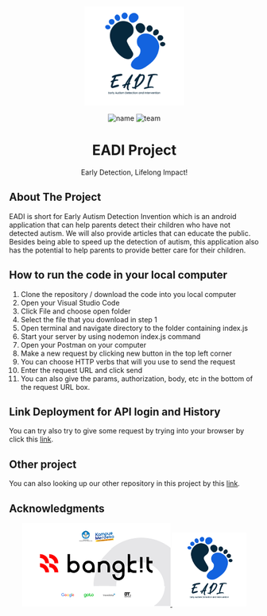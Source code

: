 <!-- PROJECT LOGO -->
<br />
<div align="center">
  <a href="https://github.com/armans28/EADI-Project/tree/main/Cloud%20Computing">
    <img src="Logo EADI-01.png" alt="Logo" width="200" height="200">
  </a>
  
![name](https://img.shields.io/badge/EADI-Project-blue)
![team](https://img.shields.io/badge/Team-C23--PS165-blue)
  
  <h1 align="center">EADI Project</h1>

  <p align="center">
    Early Detection, Lifelong Impact!
    <br />
  </p>
  
</div>

<!-- ABOUT THE PROJECT -->
## About The Project

EADI is short for Early Autism Detection Invention which is an android application that can help parents detect their children who have not detected autism. We will also provide articles that can educate the public. Besides being able to speed up the detection of autism, this application also has the potential to help parents to provide better care for their children.

## How to run the code in your local computer
1. Clone the repository / download the code into you local computer
2. Open your Visual Studio Code
3. Click File and choose open folder
4. Select the file that you download in step 1
5. Open terminal and navigate directory to the folder containing index.js
6. Start your server by using nodemon index.js command
7. Open your Postman on your computer
8. Make a new request by clicking  new button in the top left corner
9. You can choose HTTP verbs that will you use to send the request
10. Enter the request URL and click send
11. You can also give the params, authorization, body, etc in the bottom of the request URL box.

## Link Deployment for API login and History
You can try also try to give some request by trying into your browser by click this [link](https://eadi-de8fd.et.r.appspot.com/).

## Other project
You can also looking up our other repository in this project by this [link](https://github.com/armans28/EADI-Project).

## Acknowledgments
<!-- LOGO BANGKIT AND EADI-->
<div align="center">
  <a href="https://github.com/armans28/EADI-Project/tree/main/Cloud%20Computing">
    <img src="BANGKIT LOGO.png" alt="Logo" width="299" height="168">
  </a>
  <a href="https://github.com/armans28/EADI-Project/tree/main/Cloud%20Computing">
    <img src="Logo EADI-01.png" alt="Logo" width="150" height="150">
  </a>

